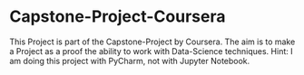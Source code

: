 # Capstone-Project-Coursera
This Project is part of the Capstone-Project by Coursera. The aim is to make a Project as a proof the ability to work with Data-Science techniques.
Hint: I am doing this project with PyCharm, not with Jupyter Notebook.
